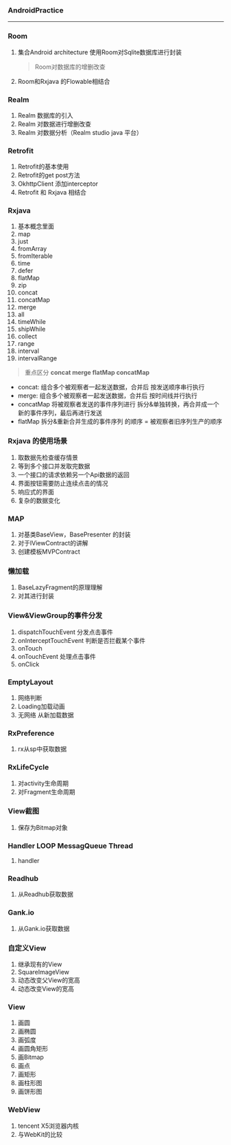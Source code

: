 ### AndroidPractice
---
### Room
1. 集合Android architecture 使用Room对Sqlite数据库进行封装
   > Room对数据库的增删改查
2. Room和Rxjava 的Flowable相结合
### Realm
1. Realm 数据库的引入
2. Realm 对数据进行增删改查
3. Realm 对数据分析（Realm studio java 平台）
### Retrofit
1. Retrofit的基本使用 
2. Retrofit的get post方法
3. OkhttpClient 添加interceptor
4. Retrofit 和 Rxjava 相结合
### Rxjava
1. 基本概念里面
2. map
3. just
4. fromArray
5. fromIterable
6. time
7. defer
8. flatMap
9. zip
9. concat
10. concatMap
11. merge
12. all
13. timeWhile
14. shipWhile
15. collect
16. range
17. interval
18. intervalRange
> 重点区分  **concat merge flatMap concatMap**

 * concat: 组合多个被观察者一起发送数据，合并后 按发送顺序串行执行
 * merge: 组合多个被观察者一起发送数据，合并后 按时间线并行执行
 * concatMap 将被观察者发送的事件序列进行 拆分&单独转换，再合并成一个新的事件序列，最后再进行发送
 * flatMap  拆分&重新合并生成的事件序列 的顺序 = 被观察者旧序列生产的顺序
### Rxjava 的使用场景

1. 取数据先检查缓存情景
2. 等到多个接口并发取完数据
3. 一个接口的请求依赖另一个Api数据的返回
4. 界面按钮需要防止连续点击的情况
5. 响应式的界面
6. 复杂的数据变化

### MAP
1. 对基类BaseView，BasePresenter 的封装
2. 对于IViewContract的讲解
3. 创建模板MVPContract
### 懒加载
1. BaseLazyFragment的原理理解
2. 对其进行封装
### View&ViewGroup的事件分发
1. dispatchTouchEvent  分发点击事件
2. onInterceptTouchEvent  判断是否拦截某个事件
3. onTouch
4. onTouchEvent 处理点击事件
5. onClick
### EmptyLayout
1. 网络判断
2. Loading加载动画
3. 无网络 从新加载数据
### RxPreference
1. rx从sp中获取数据
### RxLifeCycle
1. 对activity生命周期
2. 对Fragment生命周期
### View截图
1. 保存为Bitmap对象
### Handler LOOP MessagQueue Thread
1. handler
### Readhub
1. 从Readhub获取数据
### Gank.io
1. 从Gank.io获取数据
### 自定义View
1. 继承现有的View
2. SquareImageView
3. 动态改变父View的宽高
4. 动态改变View的宽高
### View
1. 画圆
2. 画椭圆
3. 画弧度
4. 画圆角矩形
5. 画Bitmap
6. 画点
7. 画矩形
8. 画柱形图
9. 画饼形图
### WebView
1. tencent X5浏览器内核
2. 与WebKit的比较





